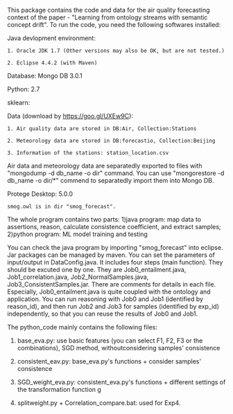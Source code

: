 This package contains the code and data for the air quality forecasting context of the paper - "Learning from ontology streams with semantic concept drift". 
To run the code, you need the following softwares installed:

Java devlopment environment:

    1. Oracle JDK 1.7 (Other versions may also be OK, but are not tested.)

    2. Eclipse 4.4.2 (with Maven)

Database: Mongo DB 3.0.1

Python: 2.7

sklearn:

Data (download by https://goo.gl/UXEw9C):

    1. Air quality data are stored in DB:Air, Collection:Stations

    2. Meteorology data are stored in DB:forecastio, Collection:Beijing 

    3. Information of the stations: station_location.csv

Air data and meteorology data are separatedly exported to files with "mongodump -d db_name -o dir" command. You can use "mongorestore -d db_name -o dir/*" commend to separatedly import them into Mongo DB.

Protege Desktop: 5.0.0

    smog.owl is in dir "smog_forecast".


The whole program contains two parts: 1)java program: map data to assertions, reason, calculate consistence coefficient, and extract samples; 2)python program: ML model training and testing

You can check the java program by importing "smog_forecast" into eclipse. Jar packages can be managed by maven. You can set the parameters of input/output in DataConfig.java. It includes four steps (main function). They should be excuted one by one. They are Job0_entailment.java, Job1_correlation.java, Job2_NormalSamples.java, Job3_ConsistentSamples.jar. There are comments for details in each file. Especially, Job0_entailment.java is quite coupled with the ontology and application. You can run reasoning with Job0 and Job1 (identified by reason_id), and then run Job2 and Job3 for samples (identified by exp_id) independently, so that you can reuse the results of Job0 and Job1.

The python_code mainly contains the following files:

1. base_eva.py: use basic features (you can select F1, F2, F3 or the combinations), SGD method, withoutconsidering samples' consistence

2. consistent_eav.py: base_eva.py's functions + consider samples' consistence

3. SGD_weight_eva.py: consistent_eva.py's functions + different settings of the transformation function g

4. splitweight.py + Correlation_compare.bat: used for Exp4. 
